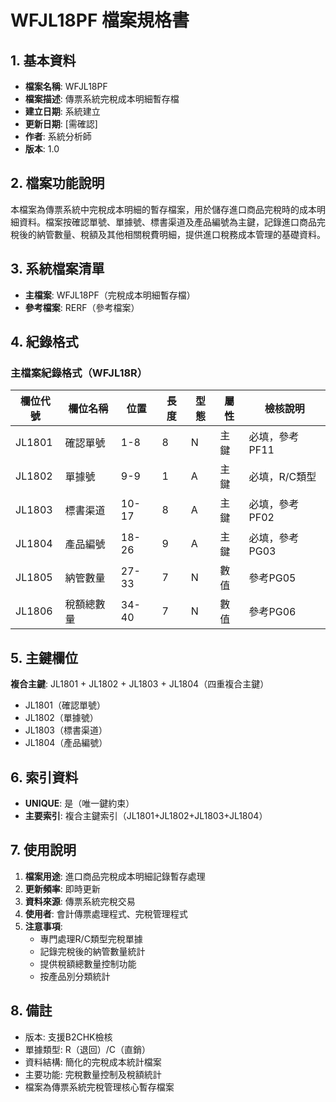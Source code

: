 # WFJL18PF 檔案規格書

## 1. 基本資料
- **檔案名稱**: WFJL18PF
- **檔案描述**: 傳票系統完稅成本明細暫存檔
- **建立日期**: 系統建立
- **更新日期**: [需確認]
- **作者**: 系統分析師
- **版本**: 1.0

## 2. 檔案功能說明
本檔案為傳票系統中完稅成本明細的暫存檔案，用於儲存進口商品完稅時的成本明細資料。檔案按確認單號、單據號、標書渠道及產品編號為主鍵，記錄進口商品完稅後的納管數量、稅額及其他相關稅費明細，提供進口稅務成本管理的基礎資料。

## 3. 系統檔案清單
- **主檔案**: WFJL18PF（完稅成本明細暫存檔）
- **參考檔案**: RERF（參考檔案）

## 4. 紀錄格式

### 主檔案紀錄格式（WFJL18R）
| 欄位代號 | 欄位名稱 | 位置 | 長度 | 型態 | 屬性 | 檢核說明 |
|----------|----------|------|------|------|------|----------|
| JL1801 | 確認單號 | 1-8 | 8 | N | 主鍵 | 必填，參考PF11 |
| JL1802 | 單據號 | 9-9 | 1 | A | 主鍵 | 必填，R/C類型 |
| JL1803 | 標書渠道 | 10-17 | 8 | A | 主鍵 | 必填，參考PF02 |
| JL1804 | 產品編號 | 18-26 | 9 | A | 主鍵 | 必填，參考PG03 |
| JL1805 | 納管數量 | 27-33 | 7 | N | 數值 | 參考PG05 |
| JL1806 | 稅額總數量 | 34-40 | 7 | N | 數值 | 參考PG06 |

## 5. 主鍵欄位
**複合主鍵**: JL1801 + JL1802 + JL1803 + JL1804（四重複合主鍵）
- JL1801（確認單號）
- JL1802（單據號）  
- JL1803（標書渠道）
- JL1804（產品編號）

## 6. 索引資料
- **UNIQUE**: 是（唯一鍵約束）
- **主要索引**: 複合主鍵索引（JL1801+JL1802+JL1803+JL1804）

## 7. 使用說明
1. **檔案用途**: 進口商品完稅成本明細記錄暫存處理
2. **更新頻率**: 即時更新
3. **資料來源**: 傳票系統完稅交易
4. **使用者**: 會計傳票處理程式、完稅管理程式
5. **注意事項**: 
   - 專門處理R/C類型完稅單據
   - 記錄完稅後的納管數量統計
   - 提供稅額總數量控制功能
   - 按產品別分類統計

## 8. 備註
- 版本: 支援B2CHK檢核
- 單據類型: R（退回）/C（直銷）
- 資料結構: 簡化的完稅成本統計檔案
- 主要功能: 完稅數量控制及稅額統計
- 檔案為傳票系統完稅管理核心暫存檔案 